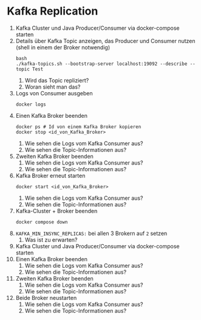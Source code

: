 # Kafka Replication

1. Kafka Cluster und Java Producer/Consumer via docker-compose starten
1. Details über Kafka Topic anzeigen, das Producer und Consumer nutzen (shell in einem der Broker notwendig)
    ```
    bash
    ./kafka-topics.sh --bootstrap-server localhost:19092 --describe --topic Test
    ```
    1. Wird das Topic repliziert?
    1. Woran sieht man das?
1. Logs von Consumer ausgeben
    ```
    docker logs 
    ```
1. Einen Kafka Broker beenden
    ```
    docker ps # Id von einem Kafka Broker kopieren
    docker stop <id_von_Kafka_Broker>
    ```
    1. Wie sehen die Logs vom Kafka Consumer aus?
    1. Wie sehen die Topic-Informationen aus?
1. Zweiten Kafka Broker beenden
    1. Wie sehen die Logs vom Kafka Consumer aus?
    1. Wie sehen die Topic-Informationen aus?
1. Kafka Broker erneut starten
    ```
    docker start <id_von_Kafka_Broker>
    ```
    1. Wie sehen die Logs vom Kafka Consumer aus?
    1. Wie sehen die Topic-Informationen aus?
1. Kafka-Cluster + Broker beenden
    ```
    docker compose down
    ```
1. `KAFKA_MIN_INSYNC_REPLICAS:` bei allen 3 Brokern auf `2` setzen
    1. Was ist zu erwarten?
1. Kafka Cluster und Java Producer/Consumer via docker-compose starten
1.  Einen Kafka Broker beenden
    1. Wie sehen die Logs vom Kafka Consumer aus?
    1. Wie sehen die Topic-Informationen aus?
1. Zweiten Kafka Broker beenden
    1. Wie sehen die Logs vom Kafka Consumer aus?
    1. Wie sehen die Topic-Informationen aus?
1. Beide Broker neustarten
    1. Wie sehen die Logs vom Kafka Consumer aus?
    1. Wie sehen die Topic-Informationen aus?